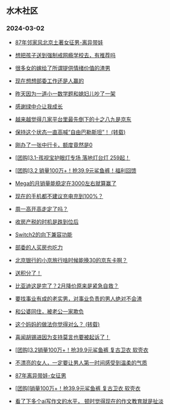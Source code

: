 ## 水木社区 
### 2024-03-02

+ [87年邻家风北京土著女征男-离异带娃](https://www.mysmth.net/nForum/article/PieLove/2875843)

+ [想把孩子送到强制戒网瘾学校去，有推荐吗](https://www.mysmth.net/nForum/article/PreUnivEdu/148804)

+ [很多女的嫁给了所谓提供情绪价值的渣男](https://www.mysmth.net/nForum/article/MyFamily/238008)

+ [现在想想部委工作还是人赢的](https://www.mysmth.net/nForum/article/WorkingLife/513)

+ [昨天因为一道小一数学题和媳妇儿吵了一架](https://www.mysmth.net/nForum/article/ChildEducation/2352988)

+ [感谢绿中介让我成长](https://www.mysmth.net/nForum/article/OurEstate/2911885)

+ [越来越觉得几家平台里最先倒下的十之八九是京东](https://www.mysmth.net/nForum/article/CouponsLife/4478758)

+ [保持这个状态一直高喊“自由巴勒斯坦”！ (转载)](https://www.mysmth.net/nForum/article/NetNovel/483410)

+ [刚办了一张中行卡，额度竟然是0](https://www.mysmth.net/nForum/article/CreditCard/453034)

+ [[团购]3.1-孩视宝护眼灯专场 落地灯台灯 259起！](https://www.mysmth.net/nForum/article/ADAgent_TG/1317941)

+ [[团购]3.2 销量100万+！抢39.9元鲨鱼裤！福利回馈](https://www.mysmth.net/nForum/article/ADAgent_TG/1317998)

+ [Mega的月销量能稳定在3000左右就算赢了](https://www.mysmth.net/nForum/article/GreenAuto/1488982)

+ [现在的手机都不建议充电充到100%？](https://www.mysmth.net/nForum/article/MyFamily/238977)

+ [周一高开高走定了吗？](https://www.mysmth.net/nForum/article/Stock/10805495)

+ [收房产税的时机是跌到位后](https://www.mysmth.net/nForum/article/OurEstate/2910784)

+ [Switch2的向下兼容功能](https://www.mysmth.net/nForum/article/TVGame/550518)

+ [部委的人买房也吃力](https://www.mysmth.net/nForum/article/WorkingLife/1007)

+ [北京银行的小京旅行啥时候能换30的京东卡啊？](https://www.mysmth.net/nForum/article/CouponsLife/4478885)

+ [送积分了！](https://www.mysmth.net/nForum/article/ASCIIart/148001)

+ [比亚迪这是完了？2月降价原来是紧急自救？](https://www.mysmth.net/nForum/article/GreenAuto/1489423)

+ [要找事业有成的老实男，对事业负责的男人绝对不会渣](https://www.mysmth.net/nForum/article/MyFamily/239050)

+ [和公婆同住，被老公一家欺负](https://www.mysmth.net/nForum/article/Age/20346159)

+ [这个妈妈的做法你觉得对么？ (转载)](https://www.mysmth.net/nForum/article/Funnytime/41828)

+ [喜闻胡锡进因为支持莫言也要被起诉了！](https://www.mysmth.net/nForum/article/People/61346)

+ [[团购]3.2销量100万+！抢39.9元鲨鱼裤 复古卫衣 软壳衣](https://www.mysmth.net/nForum/article/ADAgent_TG/1317998)

+ [不漂亮的女人，一定要让男人第一时间感受到温柔的气质](https://www.mysmth.net/nForum/article/Love/6289741)

+ [87年离异带娃-女征男](https://www.mysmth.net/nForum/article/PieLove/2875843)

+ [[团购]销量100万+！抢39.9元鲨鱼裤 复古卫衣 软壳衣](https://www.mysmth.net/nForum/article/ADAgent_TG/1317998)

+ [看了下多个ai写作文的水平， 顿时觉得现在的作文教育就是扯淡](https://www.mysmth.net/nForum/article/ChildEducation/2353190)

